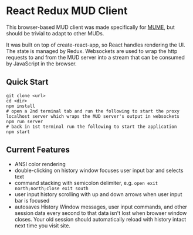 # React Redux MUD Client

This browser-based MUD client was made specifically for [MUME](http://mume.org/), but should be trivial to adapt to other MUDs.

It was built on top of create-react-app, so React handles rendering the UI. The state is managed by Redux. Websockets are used to wrap the http requests to and from the MUD server into a stream that can be consumed by JavaScript in the browser.


Quick Start
-----------
```
git clone <url>
cd <dir>
npm install
# open a 2nd terminal tab and run the following to start the proxy localhost server which wraps the MUD server's output in websockets
npm run server
# back in 1st terminal run the following to start the application
npm start
```

Current Features
----------------
* ANSI color rendering
* double-clicking on history window focuses user input bar and selects text
* command stacking with semicolon delimiter, e.g. `open exit north;north;close exit south`
* user input history scrolling with up and down arrows when user input bar is focused 
* autosaves History Window messages, user input commands, and other session data every second to that data isn't lost when browser window closes. Your old session should automatically reload with history intact next time you visit site.


